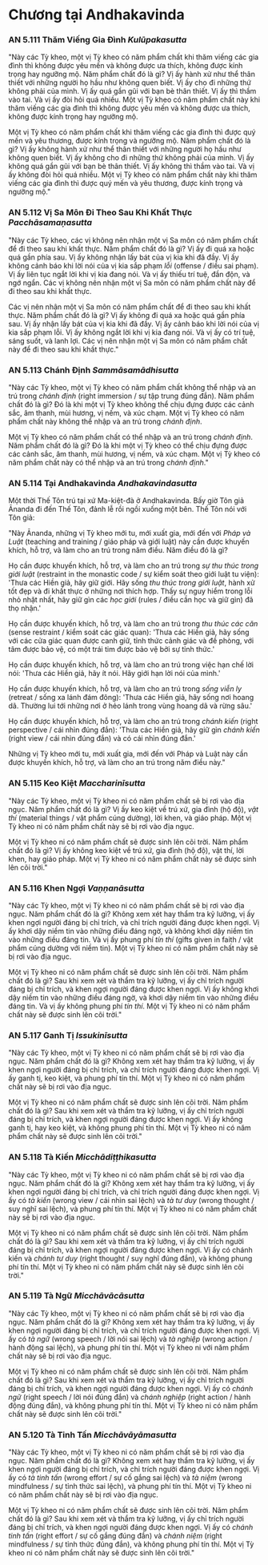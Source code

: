 # Chương tại Andhakavinda

### AN 5.111 Thăm Viếng Gia Đình *Kulūpakasutta*

"Này các Tỳ kheo, một vị Tỳ kheo có năm phẩm chất khi thăm viếng các gia đình thì
không được yêu mến và không được ưa thích, không được kính trọng hay ngưỡng mộ. Năm phẩm chất đó là gì? Vị ấy
hành xử như thể thân thiết với những người họ hầu như không quen biết. Vị ấy cho đi
những thứ không phải của mình. Vị ấy quá gần gũi với bạn bè thân thiết. Vị ấy
thì thầm vào tai. Và vị ấy đòi hỏi quá nhiều. Một vị Tỳ kheo có năm
phẩm chất này khi thăm viếng các gia đình thì không được yêu mến và không được ưa thích, không
được kính trọng hay ngưỡng mộ.

Một vị Tỳ kheo có năm phẩm chất khi thăm viếng các gia đình thì được quý mến và yêu thương,
được kính trọng và ngưỡng mộ. Năm phẩm chất đó là gì? Vị ấy không hành xử như thể thân thiết
với những người họ hầu như không quen biết. Vị ấy không cho đi những thứ không phải của mình.
Vị ấy không quá gần gũi với bạn bè thân thiết. Vị ấy không thì thầm vào
tai. Và vị ấy không đòi hỏi quá nhiều. Một vị Tỳ kheo có năm
phẩm chất này khi thăm viếng các gia đình thì được quý mến và yêu thương, được kính trọng và
ngưỡng mộ."

<!--pg-->
### AN 5.112 Vị Sa Môn Đi Theo Sau Khi Khất Thực *Pacchāsamaṇasutta*

"Này các Tỳ kheo, các vị không nên nhận một vị Sa môn có năm phẩm chất để đi
theo sau khi khất thực. Năm phẩm chất đó là gì? Vị ấy đi quá xa hoặc quá gần
phía sau. Vị ấy không nhận lấy bát của vị kia khi đã đầy. Vị ấy không cảnh báo
khi lời nói của vị kia sắp phạm *lỗi* (offense / điều sai phạm). Vị ấy liên tục ngắt lời
khi vị kia đang nói. Và vị ấy thiếu trí tuệ, đần độn, và ngớ ngẩn. Các vị
không nên nhận một vị Sa môn có năm phẩm chất này để đi theo sau khi
khất thực.

Các vị nên nhận một vị Sa môn có năm phẩm chất để đi theo sau khi
khất thực. Năm phẩm chất đó là gì? Vị ấy không đi quá xa hoặc quá gần phía sau.
Vị ấy nhận lấy bát của vị kia khi đã đầy. Vị ấy cảnh báo khi lời nói của vị kia
sắp phạm lỗi. Vị ấy không ngắt lời khi vị kia đang nói. Và
vị ấy có trí tuệ, sáng suốt, và lanh lợi. Các vị nên nhận một vị Sa môn có năm
phẩm chất này để đi theo sau khi khất thực."

<!--pg-->
### AN 5.113 Chánh Định *Sammāsamādhisutta*

"Này các Tỳ kheo, một vị Tỳ kheo có năm phẩm chất không thể nhập và an trú
trong *chánh định* (right immersion / sự tập trung đúng đắn). Năm phẩm chất đó là gì? Đó là khi một vị Tỳ kheo không thể chịu đựng
được các cảnh sắc, âm thanh, mùi hương, vị nếm, và xúc chạm. Một vị Tỳ kheo có
năm phẩm chất này không thể nhập và an trú trong *chánh định*.

Một vị Tỳ kheo có năm phẩm chất có thể nhập và an trú trong *chánh định*.
Năm phẩm chất đó là gì? Đó là khi một vị Tỳ kheo có thể chịu đựng được các cảnh sắc, âm thanh,
mùi hương, vị nếm, và xúc chạm. Một vị Tỳ kheo có năm phẩm chất này
có thể nhập và an trú trong *chánh định*."

<!--pg-->
### AN 5.114 Tại Andhakavinda *Andhakavindasutta*

Một thời Thế Tôn trú tại xứ Ma-kiệt-đà ở
Andhakavinda. Bấy giờ Tôn giả Ānanda đi đến Thế Tôn, đảnh lễ
rồi ngồi xuống một bên. Thế Tôn nói với Tôn giả:

"Này Ānanda, những vị Tỳ kheo mới tu, mới xuất gia, mới đến với *Pháp và Luật* (teaching and training / giáo pháp và giới luật) này cần được khuyến khích, hỗ trợ, và
làm cho an trú trong năm điều. Năm điều đó là gì?

Họ cần được khuyến khích, hỗ trợ, và làm cho an trú trong *sự thu thúc trong giới luật* (restraint in the monastic code / sự kiểm soát theo giới luật tu viện): 'Thưa các Hiền giả, hãy giữ giới. Hãy sống *thu thúc trong giới luật*, hành xử tốt đẹp và đi khất thực ở những nơi thích hợp.
Thấy sự nguy hiểm trong lỗi nhỏ nhặt nhất, hãy giữ gìn các *học giới* (rules / điều cần học và giữ gìn) đã thọ nhận.'

Họ cần được khuyến khích, hỗ trợ, và làm cho an trú trong *thu thúc các căn* (sense restraint / kiểm soát các giác quan): 'Thưa các Hiền giả, hãy sống với các cửa giác quan được canh giữ, tỉnh thức cảnh giác và đề phòng, với tâm được bảo vệ, có một trái tim được bảo vệ bởi sự tỉnh thức.'

Họ cần được khuyến khích, hỗ trợ, và làm cho an trú trong việc hạn chế lời nói:
'Thưa các Hiền giả, hãy ít nói. Hãy giới hạn lời nói của mình.'

Họ cần được khuyến khích, hỗ trợ, và làm cho an trú trong *sống viễn ly* (retreat / sống xa lánh đám đông):
'Thưa các Hiền giả, hãy sống nơi hoang dã. Thường lui tới những nơi ở hẻo lánh trong vùng hoang dã và rừng sâu.'

Họ cần được khuyến khích, hỗ trợ, và làm cho an trú trong *chánh kiến* (right perspective / cái nhìn đúng đắn): 'Thưa các Hiền giả, hãy giữ gìn *chánh kiến* (right view / cái nhìn đúng đắn) và có cái nhìn đúng đắn.'

Những vị Tỳ kheo mới tu, mới xuất gia, mới đến với Pháp và Luật này cần được khuyến khích, hỗ trợ, và làm cho an trú
trong năm điều này."

<!--pg-->
### AN 5.115 Keo Kiệt *Maccharinīsutta*

"Này các Tỳ kheo, một vị Tỳ kheo ni có năm phẩm chất sẽ bị rơi vào địa ngục. Năm phẩm chất đó là gì?
Vị ấy keo kiệt về trú xứ, gia đình (hộ độ), *vật thí* (material things / vật phẩm cúng dường), lời khen, và giáo pháp. Một vị Tỳ kheo ni có năm phẩm chất này sẽ bị rơi vào địa ngục.

Một vị Tỳ kheo ni có năm phẩm chất sẽ được sinh lên cõi trời. Năm phẩm chất đó là gì?
Vị ấy không keo kiệt về trú xứ, gia đình (hộ độ), vật thí, lời khen, hay giáo pháp. Một vị Tỳ kheo ni có năm phẩm chất này sẽ được sinh lên cõi trời."

<!--pg-->
### AN 5.116 Khen Ngợi *Vaṇṇanāsutta*

"Này các Tỳ kheo, một vị Tỳ kheo ni có năm phẩm chất sẽ bị rơi vào địa ngục. Năm phẩm chất đó là gì?
Không xem xét hay thẩm tra kỹ lưỡng, vị ấy khen ngợi người đáng bị
chỉ trích, và chỉ trích người đáng được khen ngợi. Vị ấy khơi dậy niềm tin
vào những điều đáng ngờ, và không khơi dậy niềm tin vào những điều đáng tin.
Và vị ấy phung phí *tín thí* (gifts given in faith / vật phẩm cúng dường với niềm tin). Một vị Tỳ kheo ni có năm phẩm chất này
sẽ bị rơi vào địa ngục.

Một vị Tỳ kheo ni có năm phẩm chất sẽ được sinh lên cõi trời. Năm phẩm chất đó là gì? Sau khi
xem xét và thẩm tra kỹ lưỡng, vị ấy chỉ trích người đáng bị chỉ trích,
và khen ngợi người đáng được khen ngợi. Vị ấy không khơi dậy niềm tin vào
những điều đáng ngờ, và khơi dậy niềm tin vào những điều đáng
tin. Và vị ấy không phung phí *tín thí*. Một vị Tỳ kheo ni có năm phẩm chất này
sẽ được sinh lên cõi trời."

<!--pg-->
### AN 5.117 Ganh Tị *Issukinīsutta*

"Này các Tỳ kheo, một vị Tỳ kheo ni có năm phẩm chất sẽ bị rơi vào địa ngục. Năm phẩm chất đó là gì?
Không xem xét hay thẩm tra kỹ lưỡng, vị ấy khen ngợi người đáng bị
chỉ trích, và chỉ trích người đáng được khen ngợi. Vị ấy ganh tị,
keo kiệt, và phung phí tín thí. Một vị Tỳ kheo ni có năm phẩm chất này
sẽ bị rơi vào địa ngục.

Một vị Tỳ kheo ni có năm phẩm chất sẽ được sinh lên cõi trời. Năm phẩm chất đó là gì? Sau khi
xem xét và thẩm tra kỹ lưỡng, vị ấy chỉ trích người đáng bị chỉ trích,
và khen ngợi người đáng được khen ngợi. Vị ấy không ganh tị, hay keo kiệt,
và không phung phí tín thí. Một vị Tỳ kheo ni có năm phẩm chất này
sẽ được sinh lên cõi trời."

<!--pg-->
### AN 5.118 Tà Kiến *Micchādiṭṭhikasutta*

"Này các Tỳ kheo, một vị Tỳ kheo ni có năm phẩm chất sẽ bị rơi vào địa ngục. Năm phẩm chất đó là gì?
Không xem xét hay thẩm tra kỹ lưỡng, vị ấy khen ngợi người đáng bị
chỉ trích, và chỉ trích người đáng được khen ngợi. Vị ấy có *tà kiến* (wrong view / cái nhìn sai lệch)
và *tà tư duy* (wrong thought / suy nghĩ sai lệch), và phung phí tín thí. Một vị Tỳ kheo ni có năm phẩm chất này
sẽ bị rơi vào địa ngục.

Một vị Tỳ kheo ni có năm phẩm chất sẽ được sinh lên cõi trời. Năm phẩm chất đó là gì? Sau khi
xem xét và thẩm tra kỹ lưỡng, vị ấy chỉ trích người đáng bị chỉ trích,
và khen ngợi người đáng được khen ngợi. Vị ấy có chánh kiến và *chánh tư duy* (right thought / suy nghĩ đúng đắn),
và không phung phí tín thí. Một vị Tỳ kheo ni có năm phẩm chất này
sẽ được sinh lên cõi trời."

<!--pg-->
### AN 5.119 Tà Ngữ *Micchāvācāsutta*

"Này các Tỳ kheo, một vị Tỳ kheo ni có năm phẩm chất sẽ bị rơi vào địa ngục. Năm phẩm chất đó là gì?
Không xem xét hay thẩm tra kỹ lưỡng, vị ấy khen ngợi người đáng bị
chỉ trích, và chỉ trích người đáng được khen ngợi. Vị ấy có *tà ngữ* (wrong speech / lời nói sai lệch)
và *tà nghiệp* (wrong action / hành động sai lệch), và phung phí tín thí. Một vị Tỳ kheo ni với
năm phẩm chất này sẽ bị rơi vào địa ngục.

Một vị Tỳ kheo ni có năm phẩm chất sẽ được sinh lên cõi trời. Năm phẩm chất đó là gì? Sau khi
xem xét và thẩm tra kỹ lưỡng, vị ấy chỉ trích người đáng bị chỉ trích,
và khen ngợi người đáng được khen ngợi. Vị ấy có *chánh ngữ* (right speech / lời nói đúng đắn) và *chánh nghiệp* (right action / hành động đúng đắn),
và không phung phí tín thí. Một vị Tỳ kheo ni có năm phẩm chất này
sẽ được sinh lên cõi trời."

<!--pg-->
### AN 5.120 Tà Tinh Tấn *Micchāvāyāmasutta*

"Này các Tỳ kheo, một vị Tỳ kheo ni có năm phẩm chất sẽ bị rơi vào địa ngục. Năm phẩm chất đó là gì?
Không xem xét hay thẩm tra kỹ lưỡng, vị ấy khen ngợi người đáng bị
chỉ trích, và chỉ trích người đáng được khen ngợi. Vị ấy có *tà tinh tấn* (wrong effort / sự cố gắng sai lệch)
và *tà niệm* (wrong mindfulness / sự tỉnh thức sai lệch), và phung phí tín thí. Một vị Tỳ kheo ni có
năm phẩm chất này sẽ bị rơi vào địa ngục.

Một vị Tỳ kheo ni có năm phẩm chất sẽ được sinh lên cõi trời. Năm phẩm chất đó là gì? Sau khi
xem xét và thẩm tra kỹ lưỡng, vị ấy chỉ trích người đáng bị chỉ trích,
và khen ngợi người đáng được khen ngợi. Vị ấy có *chánh tinh tấn* (right effort / sự cố gắng đúng đắn) và *chánh niệm* (right mindfulness / sự tỉnh thức đúng đắn),
và không phung phí tín thí. Một vị Tỳ kheo ni có năm phẩm chất này
sẽ được sinh lên cõi trời."